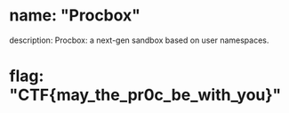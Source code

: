 # name: "Procbox"

description: Procbox: a next-gen sandbox based on user namespaces.

# flag: "CTF{may_the_pr0c_be_with_you}"
